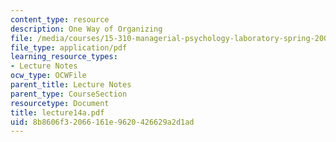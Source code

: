 ```yaml
---
content_type: resource
description: One Way of Organizing
file: /media/courses/15-310-managerial-psychology-laboratory-spring-2003/8b8606f32066161e9620426629a2d1ad_lecture14a.pdf
file_type: application/pdf
learning_resource_types:
- Lecture Notes
ocw_type: OCWFile
parent_title: Lecture Notes
parent_type: CourseSection
resourcetype: Document
title: lecture14a.pdf
uid: 8b8606f3-2066-161e-9620-426629a2d1ad
---
```

